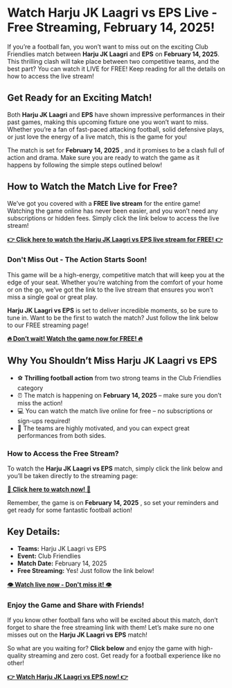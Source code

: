 # Watch Harju JK Laagri vs EPS Live - Free Streaming, February 14, 2025!

If you’re a football fan, you won’t want to miss out on the exciting Club Friendlies match between **Harju JK Laagri** and **EPS** on **February 14, 2025**. This thrilling clash will take place between two competitive teams, and the best part? You can watch it LIVE for FREE! Keep reading for all the details on how to access the live stream!

## Get Ready for an Exciting Match!

Both **Harju JK Laagri** and **EPS** have shown impressive performances in their past games, making this upcoming fixture one you won’t want to miss. Whether you’re a fan of fast-paced attacking football, solid defensive plays, or just love the energy of a live match, this is the game for you!

The match is set for **February 14, 2025** , and it promises to be a clash full of action and drama. Make sure you are ready to watch the game as it happens by following the simple steps outlined below!

## How to Watch the Match Live for Free?

We’ve got you covered with a **FREE live stream** for the entire game! Watching the game online has never been easier, and you won’t need any subscriptions or hidden fees. Simply click the link below to access the live stream!

[**👉 Click here to watch the Harju JK Laagri vs EPS live stream for FREE! 👉**](https://tinyurl.com/livestreamfreeo?st=Harju+JK+Laagri+vs+EPS&si=ghc)

### Don't Miss Out - The Action Starts Soon!

This game will be a high-energy, competitive match that will keep you at the edge of your seat. Whether you’re watching from the comfort of your home or on the go, we’ve got the link to the live stream that ensures you won’t miss a single goal or great play.

**Harju JK Laagri vs EPS** is set to deliver incredible moments, so be sure to tune in. Want to be the first to watch the match? Just follow the link below to our FREE streaming page!

[**🔥 Don’t wait! Watch the game now for FREE! 🔥**](https://tinyurl.com/livestreamfreeo?st=Harju+JK+Laagri+vs+EPS&si=ghc)

## Why You Shouldn’t Miss Harju JK Laagri vs EPS

- ⚽ **Thrilling football action** from two strong teams in the Club Friendlies category
- ⏰ The match is happening on **February 14, 2025** – make sure you don’t miss the action!
- 💻 You can watch the match live online for free – no subscriptions or sign-ups required!
- 🎯 The teams are highly motivated, and you can expect great performances from both sides.

### How to Access the Free Stream?

To watch the **Harju JK Laagri vs EPS** match, simply click the link below and you’ll be taken directly to the streaming page:

[**🚀 Click here to watch now! 🚀**](https://tinyurl.com/livestreamfreeo?st=Harju+JK+Laagri+vs+EPS&si=ghc)

Remember, the game is on **February 14, 2025** , so set your reminders and get ready for some fantastic football action!

## Key Details:

- **Teams:** Harju JK Laagri vs EPS
- **Event:** Club Friendlies
- **Match Date:** February 14, 2025
- **Free Streaming:** Yes! Just follow the link below!

[**👁️ Watch live now - Don't miss it! 👁️**](https://tinyurl.com/livestreamfreeo?st=Harju+JK+Laagri+vs+EPS&si=ghc)

### Enjoy the Game and Share with Friends!

If you know other football fans who will be excited about this match, don’t forget to share the free streaming link with them! Let’s make sure no one misses out on the **Harju JK Laagri vs EPS** match!

So what are you waiting for? **Click below** and enjoy the game with high-quality streaming and zero cost. Get ready for a football experience like no other!

[**👉 Watch Harju JK Laagri vs EPS now! 👉**](https://tinyurl.com/livestreamfreeo?st=Harju+JK+Laagri+vs+EPS&si=ghc)
